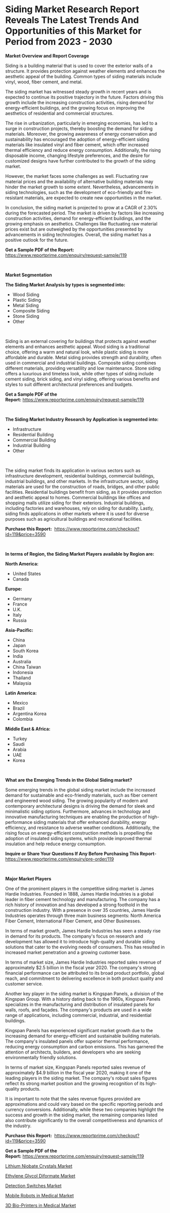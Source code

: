 <p><h1>Siding Market Research Report Reveals The Latest Trends And Opportunities of this Market for Period from 2023 - 2030</h1></p><p><strong>Market Overview and Report Coverage</strong></p>
<p><p>Siding is a building material that is used to cover the exterior walls of a structure. It provides protection against weather elements and enhances the aesthetic appeal of the building. Common types of siding materials include vinyl, wood, fiber cement, and metal.</p><p>The siding market has witnessed steady growth in recent years and is expected to continue its positive trajectory in the future. Factors driving this growth include the increasing construction activities, rising demand for energy-efficient buildings, and the growing focus on improving the aesthetics of residential and commercial structures.</p><p>The rise in urbanization, particularly in emerging economies, has led to a surge in construction projects, thereby boosting the demand for siding materials. Moreover, the growing awareness of energy conservation and sustainability has encouraged the adoption of energy-efficient siding materials like insulated vinyl and fiber cement, which offer increased thermal efficiency and reduce energy consumption. Additionally, the rising disposable income, changing lifestyle preferences, and the desire for customized designs have further contributed to the growth of the siding market.</p><p>However, the market faces some challenges as well. Fluctuating raw material prices and the availability of alternative building materials may hinder the market growth to some extent. Nevertheless, advancements in siding technologies, such as the development of eco-friendly and fire-resistant materials, are expected to create new opportunities in the market.</p><p>In conclusion, the siding market is projected to grow at a CAGR of 2.30% during the forecasted period. The market is driven by factors like increasing construction activities, demand for energy-efficient buildings, and the growing emphasis on aesthetics. Challenges like fluctuating raw material prices exist but are outweighed by the opportunities presented by advancements in siding technologies. Overall, the siding market has a positive outlook for the future.</p></p>
<p><strong>Get a Sample PDF of the Report:</strong> <a href="https://www.reportprime.com/enquiry/request-sample/119">https://www.reportprime.com/enquiry/request-sample/119</a></p>
<p>&nbsp;</p>
<p><strong>Market Segmentation</strong></p>
<p><strong>The Siding Market Analysis by types is segmented into:</strong></p>
<p><ul><li>Wood Siding</li><li>Plastic Siding</li><li>Metal Siding</li><li>Composite Siding</li><li>Stone Siding</li><li>Other</li></ul></p>
<p>&nbsp;</p>
<p><p>Siding is an external covering for buildings that protects against weather elements and enhances aesthetic appeal. Wood siding is a traditional choice, offering a warm and natural look, while plastic siding is more affordable and durable. Metal siding provides strength and durability, often used in commercial and industrial buildings. Composite siding combines different materials, providing versatility and low maintenance. Stone siding offers a luxurious and timeless look, while other types of siding include cement siding, brick siding, and vinyl siding, offering various benefits and styles to suit different architectural preferences and budgets.</p></p>
<p><strong>Get a Sample PDF of the Report:</strong>&nbsp;<a href="https://www.reportprime.com/enquiry/request-sample/119">https://www.reportprime.com/enquiry/request-sample/119</a></p>
<p>&nbsp;</p>
<p><strong>The Siding Market Industry Research by Application is segmented into:</strong></p>
<p><ul><li>Infrastructure</li><li>Residential Building</li><li>Commercial Building</li><li>Industrial Building</li><li>Other</li></ul></p>
<p>&nbsp;</p>
<p><p>The siding market finds its application in various sectors such as infrastructure development, residential buildings, commercial buildings, industrial buildings, and other markets. In the infrastructure sector, siding materials are used for the construction of roads, bridges, and other public facilities. Residential buildings benefit from siding, as it provides protection and aesthetic appeal to homes. Commercial buildings like offices and shopping malls utilize siding for their exteriors. Industrial buildings, including factories and warehouses, rely on siding for durability. Lastly, siding finds applications in other markets where it is used for diverse purposes such as agricultural buildings and recreational facilities.</p></p>
<p><strong>Purchase this Report:</strong>&nbsp; <a href="https://www.reportprime.com/checkout?id=119&price=3590">https://www.reportprime.com/checkout?id=119&price=3590</a></p>
<p>&nbsp;</p>
<p><strong>In terms of Region, the Siding Market Players available by Region are:</strong></p>
<p>
    <p> <strong> North America: </strong>
        <ul>
            <li>United States</li>
            <li>Canada</li>
        </ul>
        </p> 
    <p> <strong> Europe: </strong>
        <ul>
            <li>Germany</li>
            <li>France</li>
            <li>U.K.</li>
            <li>Italy</li>
            <li>Russia</li>
        </ul>
        </p> 
    <p> <strong> Asia-Pacific: </strong>
        <ul>
            <li>China</li>
            <li>Japan</li>
            <li>South Korea</li>
            <li>India</li>
            <li>Australia</li>
            <li>China Taiwan</li>
            <li>Indonesia</li>
            <li>Thailand</li>
            <li>Malaysia</li>
        </ul>
        </p> 
    <p> <strong> Latin America: </strong>
        <ul>
            <li>Mexico</li>
            <li>Brazil</li>
            <li>Argentina Korea</li>
            <li>Colombia</li>
        </ul>
        </p> 
    <p> <strong> Middle East & Africa: </strong>
        <ul>
            <li>Turkey</li>
            <li>Saudi</li>
            <li>Arabia</li>
            <li>UAE</li>
            <li>Korea</li>
        </ul>
    </p>
    </p>
<p>&nbsp;</p>
<p><strong>What are the Emerging Trends in the Global Siding market?</strong></p>
<p><p>Some emerging trends in the global siding market include the increased demand for sustainable and eco-friendly materials, such as fiber cement and engineered wood siding. The growing popularity of modern and contemporary architectural designs is driving the demand for sleek and minimalistic siding options. Furthermore, advances in technology and innovative manufacturing techniques are enabling the production of high-performance siding materials that offer enhanced durability, energy efficiency, and resistance to adverse weather conditions. Additionally, the rising focus on energy-efficient construction methods is propelling the adoption of insulated siding systems, which provide improved thermal insulation and help reduce energy consumption.</p></p>
<p><strong>Inquire or Share Your Questions If Any Before Purchasing This Report</strong>- <a href="https://www.reportprime.com/enquiry/pre-order/119">https://www.reportprime.com/enquiry/pre-order/119</a></p>
<p>&nbsp;</p>
<p><strong>Major Market Players</strong></p>
<p><p>One of the prominent players in the competitive siding market is James Hardie Industries. Founded in 1888, James Hardie Industries is a global leader in fiber cement technology and manufacturing. The company has a rich history of innovation and has developed a strong foothold in the construction industry. With a presence in over 35 countries, James Hardie Industries operates through three main business segments: North America Fiber Cement, International Fiber Cement, and Other Businesses.</p><p>In terms of market growth, James Hardie Industries has seen a steady rise in demand for its products. The company's focus on research and development has allowed it to introduce high-quality and durable siding solutions that cater to the evolving needs of consumers. This has resulted in increased market penetration and a growing customer base.</p><p>In terms of market size, James Hardie Industries reported sales revenue of approximately $2.5 billion in the fiscal year 2020. The company's strong financial performance can be attributed to its broad product portfolio, global reach, and commitment to delivering excellence in both product quality and customer service.</p><p>Another key player in the siding market is Kingspan Panels, a division of the Kingspan Group. With a history dating back to the 1960s, Kingspan Panels specializes in the manufacturing and distribution of insulated panels for walls, roofs, and façades. The company's products are used in a wide range of applications, including commercial, industrial, and residential buildings.</p><p>Kingspan Panels has experienced significant market growth due to the increasing demand for energy-efficient and sustainable building materials. The company's insulated panels offer superior thermal performance, reducing energy consumption and carbon emissions. This has garnered the attention of architects, builders, and developers who are seeking environmentally friendly solutions.</p><p>In terms of market size, Kingspan Panels reported sales revenue of approximately $4.9 billion in the fiscal year 2020, making it one of the leading players in the siding market. The company's robust sales figures reflect its strong market position and the growing recognition of its high-quality products.</p><p>It is important to note that the sales revenue figures provided are approximations and could vary based on the specific reporting periods and currency conversions. Additionally, while these two companies highlight the success and growth in the siding market, the remaining companies listed also contribute significantly to the overall competitiveness and dynamics of the industry.</p></p>
<p><strong>Purchase this Report:</strong>&nbsp;&nbsp;<a href="https://www.reportprime.com/checkout?id=119&price=3590">https://www.reportprime.com/checkout?id=119&price=3590</a></p>
<p></p>
<p><strong>Get a Sample PDF of the Report:</strong>&nbsp;<a href="https://www.reportprime.com/enquiry/request-sample/119">https://www.reportprime.com/enquiry/request-sample/119</a></p>
<p><p><a href="https://github.com/rahu1506/Market-Research-Report-List-1/blob/main/lithium-niobate-crystals-market.md">Lithium Niobate Crystals Market</a></p><p><a href="https://github.com/rahu1505/Market-Research-Report-List-1/blob/main/ethylene-glycol-diformate-market.md">Ethylene Glycol Diformate Market</a></p><p><a href="https://medium.com/@dannyharber1978/analyzing-detection-switches-market-global-industry-perspective-and-forecast-2023-to-2030-f18fc5efc7f4">Detection Switches Market</a></p><p><a href="https://www.linkedin.com/pulse/mobile-robots-medical-market-share-amp-new-trends-analysis-tjmec/">Mobile Robots in Medical Market</a></p><p><a href="https://www.linkedin.com/pulse/3d-bio-printers-medical-market-share-amp-new-trends-analysis-1ou2c/">3D Bio-Printers in Medical Market</a></p></p>